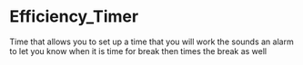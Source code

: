 # Efficiency_Timer
Time that allows you to set up a time that you will work the sounds an alarm to let you know when it is time for break then times the break as well 
